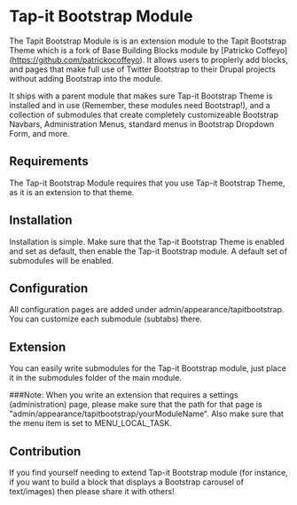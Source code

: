 # Tap-it Bootstrap Module

The Tapit Bootstrap Module is is an extension module to the Tapit Bootstrap Theme which is a fork of Base Building Blocks module by [Patricko Coffeyo] (https://github.com/patrickocoffeyo). It allows users to proplerly add blocks, and pages that make full use of Twitter Bootstrap to their Drupal projects without adding Bootstrap into the module.

It ships with a parent module that makes sure Tap-it Bootstrap Theme is installed and in use (Remember, these modules need Bootstrap!), and a collection of submodules that create completely customizeable Bootstrap Navbars, Administration Menus, standard menus in Bootstrap Dropdown Form, and more.

## Requirements
The Tap-it Bootstrap Module requires that you use Tap-it Bootstrap Theme, as it is an extension to that theme.

## Installation
Installation is simple. Make sure that the Tap-it Bootstrap Theme  is enabled and set as default, then enable the Tap-it Bootstrap module. A default set of submodules will be enabled.

## Configuration
All configuration pages are added under admin/appearance/tapitbootstrap. You can customize each submodule (subtabs) there.

## Extension
You can easily write submodules for the Tap-it Bootstrap module, just place it in the submodules folder of the main module.

###Note:
When you write an extension that requires a settings (administration) page, please make sure that the path for that page is "admin/appearance/tapitbootstrap/yourModuleName". Also make sure that the menu item is set to MENU_LOCAL_TASK.

## Contribution
If you find yourself needing to extend Tap-it Bootstrap  module (for instance, if you want to build a block that displays a Bootstrap carousel of text/images) then please share it with others!

